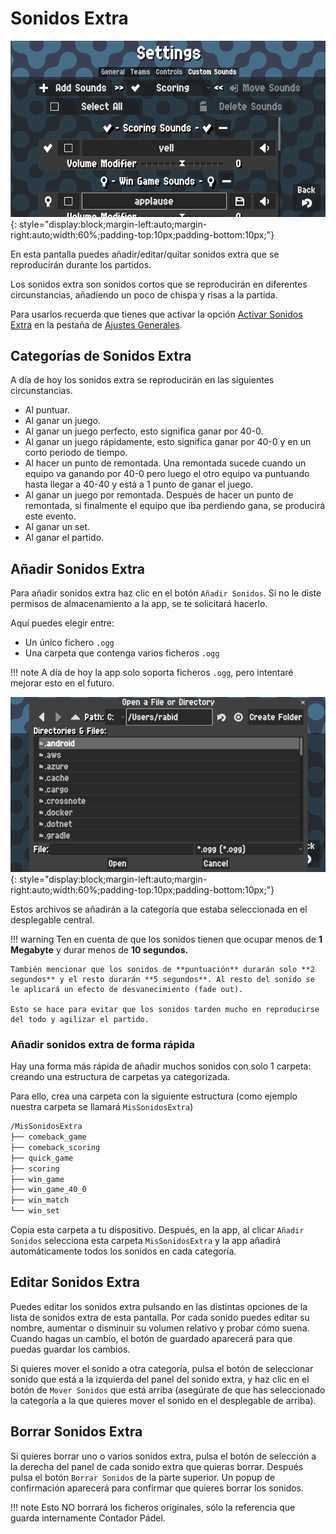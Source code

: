 # Sonidos Extra

![CustomSounds](../assets/customsounds.png "CustomSounds"){: style="display:block;margin-left:auto;margin-right:auto;width:60%;padding-top:10px;padding-bottom:10px;"}

En esta pantalla puedes añadir/editar/quitar sonidos extra que se reproducirán durante los partidos.

Los sonidos extra son sonidos cortos que se reproducirán en diferentes circunstancias, añadiendo un poco de chispa y risas a la partida.

Para usarlos recuerda que tienes que activar la opción [Activar Sonidos Extra](./general.md#activar-sonidos-extra) en la pestaña de [Ajustes Generales](./general.md).

## Categorías de Sonidos Extra

A día de hoy los sonidos extra se reproducirán en las siguientes circunstancias.

- Al puntuar.
- Al ganar un juego.
- Al ganar un juego perfecto, esto significa ganar por 40-0.
- Al ganar un juego rápidamente, esto significa ganar por 40-0 y en un corto periodo de tiempo.
- Al hacer un punto de remontada. Una remontada sucede cuando un equipo va ganando por 40-0 pero luego el otro equipo va puntuando hasta llegar a 40-40 y está a 1 punto de ganar el juego.
- Al ganar un juego por remontada. Después de hacer un punto de remontada, si finalmente el equipo que iba perdiendo gana, se producirá este evento.
- Al ganar un set.
- Al ganar el partido.

## Añadir Sonidos Extra

Para añadir sonidos extra haz clic en el botón `Añadir Sonidos`. Si no le diste permisos de almacenamiento a la app, se te solicitará hacerlo.

Aquí puedes elegir entre:

- Un único fichero `.ogg`
- Una carpeta que contenga varios ficheros `.ogg`

!!! note
    A día de hoy la app solo soporta ficheros `.ogg`, pero intentaré mejorar esto en el futuro.

![Files](../assets/files.png "Files"){: style="display:block;margin-left:auto;margin-right:auto;width:60%;padding-top:10px;padding-bottom:10px;"}

Estos archivos se añadirán a la categoría que estaba seleccionada en el desplegable central.

!!! warning
    Ten en cuenta de que los sonidos tienen que ocupar menos de **1 Megabyte** y durar menos de **10 segundos.**

    También mencionar que los sonidos de **puntuación** durarán solo **2 segundos** y el resto durarán **5 segundos**. Al resto del sonido se le aplicará un efecto de desvanecimiento (fade out).

    Esto se hace para evitar que los sonidos tarden mucho en reproducirse del todo y agilizar el partido.

### Añadir sonidos extra de forma rápida

Hay una forma más rápida de añadir muchos sonidos con solo 1 carpeta: creando una estructura de carpetas ya categorizada.

Para ello, crea una carpeta con la siguiente estructura (como ejemplo nuestra carpeta se llamará `MisSonidosExtra`)

```bash
/MisSonidosExtra
├── comeback_game
├── comeback_scoring
├── quick_game
├── scoring
├── win_game
├── win_game_40_0
├── win_match
└── win_set
```

Copia esta carpeta a tu dispositivo. Después, en la app, al clicar `Añadir Sonidos` selecciona esta carpeta `MisSonidosExtra` y la app añadirá automáticamente todos los sonidos en cada categoría.

## Editar Sonidos Extra

Puedes editar los sonidos extra pulsando en las distintas opciones de la lista de sonidos extra de esta pantalla. Por cada sonido puedes editar su nombre, aumentar o disminuir su volumen relativo y probar cómo suena. Cuando hagas un cambio, el botón de guardado aparecerá para que puedas guardar los cambios.

Si quieres mover el sonido a otra categoría, pulsa el botón de seleccionar sonido que está a la izquierda del panel del sonido extra, y haz clic en el botón de `Mover Sonidos` que está arriba (asegúrate de que has seleccionado la categoría a la que quieres mover el sonido en el desplegable de arriba).

## Borrar Sonidos Extra

Si quieres borrar uno o varios sonidos extra, pulsa el botón de selección a la derecha del panel de cada sonido extra que quieras borrar. Después pulsa el botón `Borrar Sonidos` de la parte superior. Un popup de confirmación aparecerá para confirmar que quieres borrar los sonidos.

!!! note
    Esto NO borrará los ficheros originales, sólo la referencia que guarda internamente Contador Pádel.
